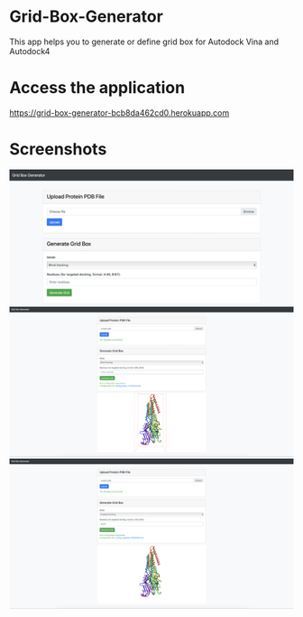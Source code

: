 # Grid-Box-Generator
This app helps you to generate or define grid box for Autodock Vina and Autodock4

# Access the application
https://grid-box-generator-bcb8da462cd0.herokuapp.com

# Screenshots
![App](/screenshots/1.png)
![Blind Docking](/screenshots/2.png)
![Targeted Docking](/screenshots/3.png)
